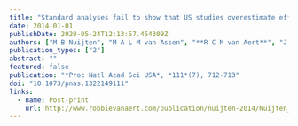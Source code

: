 ```yaml
---
title: "Standard analyses fail to show that US studies overestimate effect sizes in softer research"
date: 2014-01-01
publishDate: 2020-05-24T12:13:57.454309Z
authors: ["M B Nuijten", "M A L M van Assen", "**R C M van Aert**", "J M Wicherts"]
publication_types: ["2"]
abstract: ""
featured: false
publication: "*Proc Natl Acad Sci USA*, *111*(7), 712-713"
doi: "10.1073/pnas.1322149111"
links:
  - name: Post-print
    url: http://www.robbievanaert.com/publication/nuijten-2014/Nuijten_etal14_post-print.pdf
---
```


